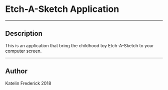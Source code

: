 # Etch-A-Sketch Application

---

## Description

This is an application that bring the childhood toy Etch-A-Sketch to your computer screen.

---

## Author

Katelin Frederick 2018 
